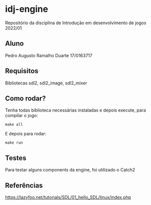 # idj-engine

Repositório da disciplina de Introdução em desenvolvimento de jogos 2022/01

## Aluno

Pedro Augusto Ramalho Duarte 17/0163717

## Requisitos

Bibliotecas sdl2, sdl2_image, sdl2_mixer


## Como rodar?

Tenha todas biblioteca necessárias instaladas e depois execute, para compilar o jogo:

`make all`

E depois para rodar:

`make run`

## Testes 

Para testar alguns components da engine, foi utilizado o Catch2

## Referências

https://lazyfoo.net/tutorials/SDL/01_hello_SDL/linux/index.php